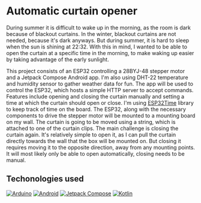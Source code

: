 # Automatic curtain opener

During summer it is difficult to wake up in the morning, as the room is dark because of blackout curtains. In the winter, blackout curtains are not needed, because it's dark anyways. But during summer, it is hard to sleep when the sun is shining at 22:32. With this in mind, I wanted to be able to open the curtain at a specific time in the morning, to make waking up easier by taking advantage of the early sunlight.

This project consists of an ESP32 controlling a 28BYJ-48 stepper motor and a Jetpack Compose Android app. I'm also using DHT-22 temperature and humidity sensor to gather weather data for fun. The app will be used to control the ESP32, which hosts a simple HTTP server to accept commands. Features include opening and closing the curtain manually and setting a time at which the curtain should open or close. I'm using [ESP32Time](https://github.com/fbiego/ESP32Time) library to keep track of time on the board. The ESP32, along with the necessary components to drive the stepper motor will be mounted to a mounting board on my wall. The curtain is going to be moved using a string, which is attached to one of the curtain clips. The main challenge is closing the curtain again. It's relatively simple to open it, as I can pull the curtain directly towards the wall that the box will be mounted on. But closing it requires moving it to the opposite direction, away from any mounting points. It will most likely only be able to open automatically, closing needs to be manual.

## Techonologies used

[![Arduino](https://img.shields.io/badge/Arduino-00979D?style=for-the-badge&logo=arduino&logoColor=white)](https://www.arduino.cc/)
[![Android](https://img.shields.io/badge/Android-3DDC84?style=for-the-badge&logo=android&logoColor=white)](https://developer.android.com/)
[![Jetpack Compose](https://img.shields.io/badge/Jetpack%20Compose-4285F4?style=for-the-badge&logo=android&logoColor=white)](https://developer.android.com/jetpack/compose)
[![Kotlin](https://img.shields.io/badge/Kotlin-0095D5?style=for-the-badge&logo=kotlin&logoColor=white)](https://kotlinlang.org/)
